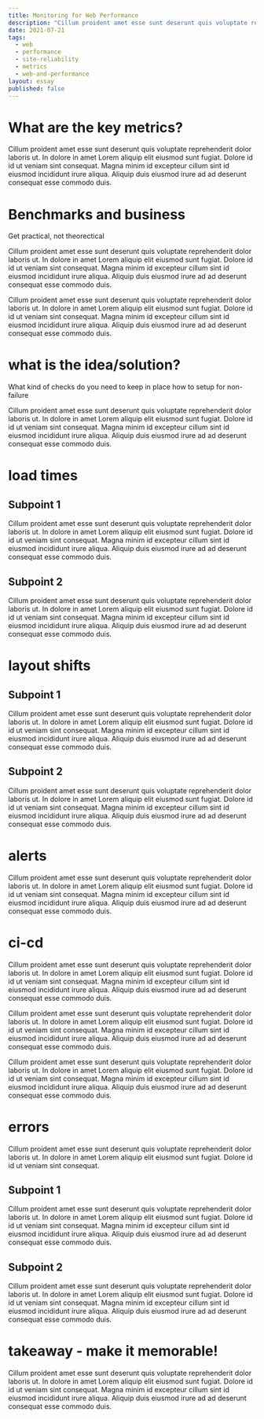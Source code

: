 ```yaml
---
title: Monitoring for Web Performance
description: "Cillum proident amet esse sunt deserunt quis voluptate reprehenderit dolor laboris ut. In dolore in amet Lorem aliquip elit eiusmod sunt fugiat. Dolore id id ut veniam sint consequat. "
date: 2021-07-21
tags:
  - web
  - performance
  - site-reliability
  - metrics
  - web-and-performance
layout: essay
published: false
---
```


# What are the key metrics?

Cillum proident amet esse sunt deserunt quis voluptate reprehenderit dolor laboris ut. In dolore in amet Lorem aliquip elit eiusmod sunt fugiat. Dolore id id ut veniam sint consequat. Magna minim id excepteur cillum sint id eiusmod incididunt irure aliqua. Aliquip duis eiusmod irure ad ad deserunt consequat esse commodo duis.

# Benchmarks and business

Get practical, not theorectical

Cillum proident amet esse sunt deserunt quis voluptate reprehenderit dolor laboris ut. In dolore in amet Lorem aliquip elit eiusmod sunt fugiat. Dolore id id ut veniam sint consequat. Magna minim id excepteur cillum sint id eiusmod incididunt irure aliqua. Aliquip duis eiusmod irure ad ad deserunt consequat esse commodo duis.

Cillum proident amet esse sunt deserunt quis voluptate reprehenderit dolor laboris ut. In dolore in amet Lorem aliquip elit eiusmod sunt fugiat. Dolore id id ut veniam sint consequat. Magna minim id excepteur cillum sint id eiusmod incididunt irure aliqua. Aliquip duis eiusmod irure ad ad deserunt consequat esse commodo duis.

# what is the idea/solution?

What kind of checks do you need to keep in place
how to setup for non-failure

Cillum proident amet esse sunt deserunt quis voluptate reprehenderit dolor laboris ut. In dolore in amet Lorem aliquip elit eiusmod sunt fugiat. Dolore id id ut veniam sint consequat. Magna minim id excepteur cillum sint id eiusmod incididunt irure aliqua. Aliquip duis eiusmod irure ad ad deserunt consequat esse commodo duis.

# load times

## Subpoint 1

Cillum proident amet esse sunt deserunt quis voluptate reprehenderit dolor laboris ut. In dolore in amet Lorem aliquip elit eiusmod sunt fugiat. Dolore id id ut veniam sint consequat. Magna minim id excepteur cillum sint id eiusmod incididunt irure aliqua. Aliquip duis eiusmod irure ad ad deserunt consequat esse commodo duis.

## Subpoint 2

Cillum proident amet esse sunt deserunt quis voluptate reprehenderit dolor laboris ut. In dolore in amet Lorem aliquip elit eiusmod sunt fugiat. Dolore id id ut veniam sint consequat. Magna minim id excepteur cillum sint id eiusmod incididunt irure aliqua. Aliquip duis eiusmod irure ad ad deserunt consequat esse commodo duis.

# layout shifts

## Subpoint 1

Cillum proident amet esse sunt deserunt quis voluptate reprehenderit dolor laboris ut. In dolore in amet Lorem aliquip elit eiusmod sunt fugiat. Dolore id id ut veniam sint consequat. Magna minim id excepteur cillum sint id eiusmod incididunt irure aliqua. Aliquip duis eiusmod irure ad ad deserunt consequat esse commodo duis.

## Subpoint 2

Cillum proident amet esse sunt deserunt quis voluptate reprehenderit dolor laboris ut. In dolore in amet Lorem aliquip elit eiusmod sunt fugiat. Dolore id id ut veniam sint consequat. Magna minim id excepteur cillum sint id eiusmod incididunt irure aliqua. Aliquip duis eiusmod irure ad ad deserunt consequat esse commodo duis.

# alerts

Cillum proident amet esse sunt deserunt quis voluptate reprehenderit dolor laboris ut. In dolore in amet Lorem aliquip elit eiusmod sunt fugiat. Dolore id id ut veniam sint consequat. Magna minim id excepteur cillum sint id eiusmod incididunt irure aliqua. Aliquip duis eiusmod irure ad ad deserunt consequat esse commodo duis.

# ci-cd

Cillum proident amet esse sunt deserunt quis voluptate reprehenderit dolor laboris ut. In dolore in amet Lorem aliquip elit eiusmod sunt fugiat. Dolore id id ut veniam sint consequat. Magna minim id excepteur cillum sint id eiusmod incididunt irure aliqua. Aliquip duis eiusmod irure ad ad deserunt consequat esse commodo duis.

Cillum proident amet esse sunt deserunt quis voluptate reprehenderit dolor laboris ut. In dolore in amet Lorem aliquip elit eiusmod sunt fugiat. Dolore id id ut veniam sint consequat. Magna minim id excepteur cillum sint id eiusmod incididunt irure aliqua. Aliquip duis eiusmod irure ad ad deserunt consequat esse commodo duis.

Cillum proident amet esse sunt deserunt quis voluptate reprehenderit dolor laboris ut. In dolore in amet Lorem aliquip elit eiusmod sunt fugiat. Dolore id id ut veniam sint consequat. Magna minim id excepteur cillum sint id eiusmod incididunt irure aliqua. Aliquip duis eiusmod irure ad ad deserunt consequat esse commodo duis.

# errors

Cillum proident amet esse sunt deserunt quis voluptate reprehenderit dolor laboris ut. In dolore in amet Lorem aliquip elit eiusmod sunt fugiat. Dolore id id ut veniam sint consequat.

## Subpoint 1

Cillum proident amet esse sunt deserunt quis voluptate reprehenderit dolor laboris ut. In dolore in amet Lorem aliquip elit eiusmod sunt fugiat. Dolore id id ut veniam sint consequat. Magna minim id excepteur cillum sint id eiusmod incididunt irure aliqua. Aliquip duis eiusmod irure ad ad deserunt consequat esse commodo duis.

## Subpoint 2

Cillum proident amet esse sunt deserunt quis voluptate reprehenderit dolor laboris ut. In dolore in amet Lorem aliquip elit eiusmod sunt fugiat. Dolore id id ut veniam sint consequat. Magna minim id excepteur cillum sint id eiusmod incididunt irure aliqua. Aliquip duis eiusmod irure ad ad deserunt consequat esse commodo duis.

# takeaway - make it memorable!

Cillum proident amet esse sunt deserunt quis voluptate reprehenderit dolor laboris ut. In dolore in amet Lorem aliquip elit eiusmod sunt fugiat. Dolore id id ut veniam sint consequat. Magna minim id excepteur cillum sint id eiusmod incididunt irure aliqua. Aliquip duis eiusmod irure ad ad deserunt consequat esse commodo duis.
